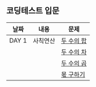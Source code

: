 ## 코딩테스트 입문

| 날짜  | 내용     | 문제                         |
| ----- | -------- | ---------------------------- |
| DAY 1 | 사칙연산 | [두 수의 합](./DAY_01/01.js) |
|       |          | [두 수의 차](./DAY_01/02.js) |
|       |          | [두 수의 곱](./DAY_01/03.js) |
|       |          | [몫 구하기](./DAY_01/04.js)  |
